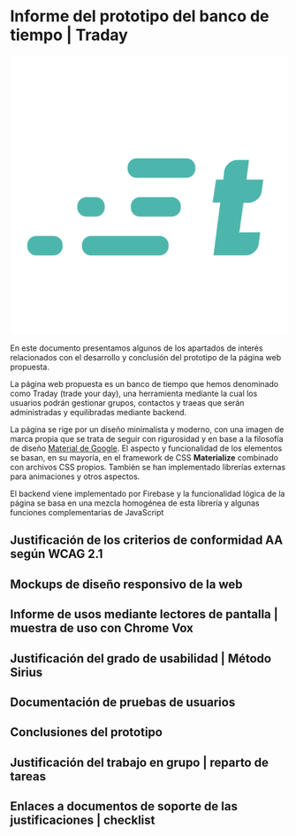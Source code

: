 # Informe del prototipo del banco de tiempo | Traday


![Logo de Traday](../public/media/img/traday-logo_teal.png)

En este documento presentamos algunos de los apartados de interés relacionados con el desarrollo y conclusión del prototipo de la página web propuesta.

La página web propuesta es un banco de tiempo que hemos denominado como Traday (trade your day), una herramienta mediante la cual los usuarios podrán gestionar grupos, contactos y traeas  que serán administradas y equilibradas mediante backend. 

La página se rige por un diseño minimalista y moderno, con una imagen de marca propia que se trata de seguir con rigurosidad y en base a la filosofía de diseño [Material de Google](https://material.io/design). El aspecto y funcionalidad de los elementos se basan, en su mayoría, en el framework de CSS **Materialize** combinado con archivos CSS propios. También se han implementado librerías externas para animaciones y otros aspectos. 

El backend viene implementado por Firebase y la funcionalidad lógica de la página se basa en una mezcla homogénea de esta librería y algunas funciones complementarias de JavaScript

## Justificación de los criterios de conformidad AA según WCAG 2.1

## Mockups de diseño responsivo de la web

## Informe de usos mediante lectores de pantalla | muestra de uso con Chrome Vox

## Justificación del grado de usabilidad | Método Sirius

## Documentación de pruebas de usuarios

## Conclusiones del prototipo

## Justificación del trabajo en grupo | reparto de tareas

## Enlaces a documentos de soporte de las justificaciones | checklist
